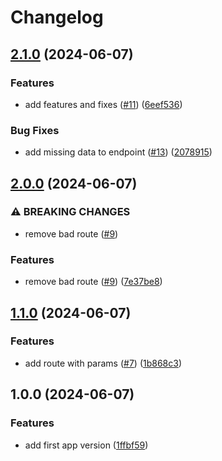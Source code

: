 # Changelog

## [2.1.0](https://github.com/paoloyx/conventional-releases/compare/v2.0.0...v2.1.0) (2024-06-07)


### Features

* add features and fixes ([#11](https://github.com/paoloyx/conventional-releases/issues/11)) ([6eef536](https://github.com/paoloyx/conventional-releases/commit/6eef5368ead7c8ce9a2a160432858299da18006e))


### Bug Fixes

* add missing data to endpoint ([#13](https://github.com/paoloyx/conventional-releases/issues/13)) ([2078915](https://github.com/paoloyx/conventional-releases/commit/20789152b42ea450da7c48cf8aeb0b46bb400d9a))

## [2.0.0](https://github.com/paoloyx/conventional-releases/compare/v1.1.0...v2.0.0) (2024-06-07)


### ⚠ BREAKING CHANGES

* remove bad route ([#9](https://github.com/paoloyx/conventional-releases/issues/9))

### Features

* remove bad route ([#9](https://github.com/paoloyx/conventional-releases/issues/9)) ([7e37be8](https://github.com/paoloyx/conventional-releases/commit/7e37be80a057fb8f661fbe9de9b23e43b0f999b5))

## [1.1.0](https://github.com/paoloyx/conventional-releases/compare/v1.0.0...v1.1.0) (2024-06-07)


### Features

* add route with params ([#7](https://github.com/paoloyx/conventional-releases/issues/7)) ([1b868c3](https://github.com/paoloyx/conventional-releases/commit/1b868c312774ac442912093c4a81d6ca812ceae1))

## 1.0.0 (2024-06-07)


### Features

* add first app version ([1ffbf59](https://github.com/paoloyx/conventional-releases/commit/1ffbf592cb645adfc6b038f79ccabeb90a3fcb36))
